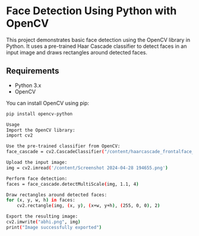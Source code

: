 # Face Detection Using Python with OpenCV

This project demonstrates basic face detection using the OpenCV library in Python. It uses a pre-trained Haar Cascade classifier to detect faces in an input image and draws rectangles around detected faces.

## Requirements

- Python 3.x
- OpenCV

You can install OpenCV using pip:

```bash
pip install opencv-python

Usage
Import the OpenCV library:
import cv2

Use the pre-trained classifier from OpenCV:
face_cascade = cv2.CascadeClassifier("/content/haarcascade_frontalface_default.xml")

Upload the input image:
img = cv2.imread('/content/Screenshot 2024-04-28 194655.png')

Perform face detection:
faces = face_cascade.detectMultiScale(img, 1.1, 4)

Draw rectangles around detected faces:
for (x, y, w, h) in faces:
    cv2.rectangle(img, (x, y), (x+w, y+h), (255, 0, 0), 2)

Export the resulting image:
cv2.imwrite("abhi.png", img)
print("Image successfully exported")
